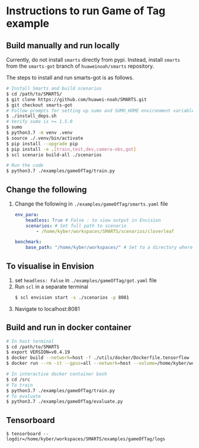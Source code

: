# Instructions to run Game of Tag example

## Build manually and run locally
Currently, do not install `smarts` directly from pypi. Instead, install `smarts` from the `smarts-got` branch of `huaweinoah/smarts` repository. 

The steps to install and run smarts-got is as follows.

```bash
# Install Smarts and build scenarios
$ cd /path/to/SMARTS/
$ git clone https://github.com/huawei-noah/SMARTS.git 
$ git checkout smarts-got
# Follow prompts for setting up sumo and SUMO_HOME environment variable
$ ./install_deps.sh
# Verify sumo is >= 1.5.0
$ sumo
$ python3.7 -m venv .venv
$ source ./.venv/bin/activate
$ pip install --upgrade pip
$ pip install -e .[train,test,dev,camera-obs,got]
$ scl scenario build-all ./scenarios

# Run the code 
$ python3.7 ./examples/gameOfTag/train.py
```

## Change the following
1. Change the following in `./examples/gameOfTag/smarts.yaml` file

    ```yaml
    env_para:
        headless: True # False : to view output in Envision
        scenarios: # Set full path to scenario
            - /home/kyber/workspaces/SMARTS/scenarios/cloverleaf

    benchmark:
        base_path: "/home/kyber/workspaces/" # Set to a directory where you have read/write permission, for storage of trained models.
    ```

## To visualise in Envision
1. set `headless: False` in `./examples/gameOfTag/got.yaml` file
2. Run `scl` in a separate terminal
    ```bash
    $ scl envision start -s ./scenarios -p 8081
    ```
3. Navigate to localhost:8081

## Build and run in docker container
```bash
# In host terminal
$ cd /path/to/SMARTS
$ export VERSION=v0.4.19
$ docker build --network=host -f ./utils/docker/Dockerfile.tensorflow -t adaickalavan/smarts:$VERSION-tensorflow .
$ docker run --rm -it --gpus=all --network=host --volume=/home/kyber/workspaces/SMARTS/:/src/ adaickalavan/smarts:$VERSION-tensorflow

# In interactive docker container bash 
$ cd /src
# To train
$ python3.7 ./examples/gameOfTag/train.py
# To evaluate
$ python3.7 ./examples/gameOfTag/evaluate.py
```

## Tensorboard
```
$ tensorboard --logdir=/home/kyber/workspaces/SMARTS/examples/gameOfTag/logs
```